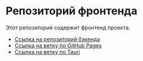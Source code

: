 # Репозиторий фронтенда

Этот репозиторий содержит фронтенд проекта.

- [Ссылка на репозиторий бэкенда](https://github.com/lans32/Bool/)
- [Ссылка на ветку по GitHub Pages](https://github.com/lans32/Bool/tree/gh-pages)
- [Ссылка на ветку по Tauri](https://github.com/lans32/Bool/tree/Tauri)
